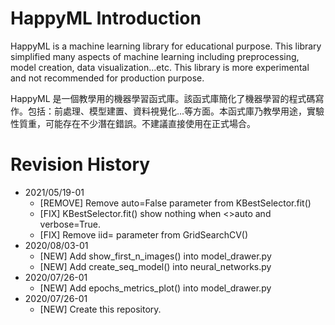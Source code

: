 # HappyML Introduction
HappyML is a machine learning library for educational purpose.  This library simplified many aspects of machine learning including preprocessing, model creation, data visualization...etc.  This library is more experimental and not recommended for production purpose.

HappyML 是一個教學用的機器學習函式庫。該函式庫簡化了機器學習的程式碼寫作。包括：前處理、模型建置、資料視覺化...等方面。本函式庫乃教學用途，實驗性質重，可能存在不少潛在錯誤。不建議直接使用在正式場合。



# Revision History

* 2021/05/19-01
  * [REMOVE] Remove auto=False parameter from KBestSelector.fit()
  * [FIX] KBestSelector.fit() show nothing when <>auto and verbose=True.
  * [FIX] Remove iid= parameter from GridSearchCV()
* 2020/08/03-01
  * [NEW] Add show_first_n_images() into model_drawer.py
  * [NEW] Add create_seq_model() into neural_networks.py
* 2020/07/26-01
  * [NEW] Add epochs_metrics_plot() into model_drawer.py
* 2020/07/26-01
  * [NEW] Create this repository.
